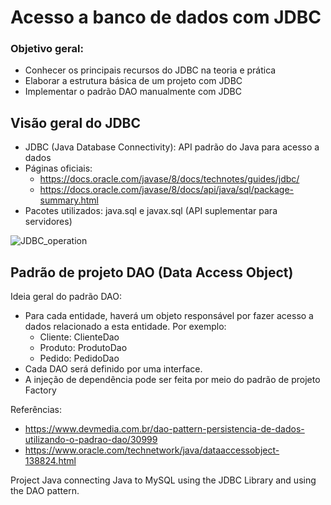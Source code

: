 # Acesso a banco de dados com JDBC
<a id="readme-top"></a>

### Objetivo geral:
* Conhecer os principais recursos do JDBC na teoria e prática
* Elaborar a estrutura básica de um projeto com JDBC
* Implementar o padrão DAO manualmente com JDBC

## Visão geral do JDBC

* JDBC (Java Database Connectivity): API padrão do Java para acesso a dados
* Páginas oficiais:
  * https://docs.oracle.com/javase/8/docs/technotes/guides/jdbc/
  * https://docs.oracle.com/javase/8/docs/api/java/sql/package-summary.html
* Pacotes utilizados: java.sql e javax.sql (API suplementar para servidores)

![JDBC_operation](https://github.com/alissonfgc/java-dao-jdbc/assets/72516014/cd368662-44f4-42bf-a12c-ef0719581751)


## Padrão de projeto DAO (Data Access Object)

Ideia geral do padrão DAO:
* Para cada entidade, haverá um objeto responsável por fazer acesso a dados relacionado a esta entidade. Por exemplo:
  * Cliente: ClienteDao
  * Produto: ProdutoDao
  * Pedido: PedidoDao
* Cada DAO será definido por uma interface.
* A injeção de dependência pode ser feita por meio do padrão de projeto Factory

Referências:
* https://www.devmedia.com.br/dao-pattern-persistencia-de-dados-utilizando-o-padrao-dao/30999
* https://www.oracle.com/technetwork/java/dataaccessobject-138824.html








Project Java connecting Java to MySQL using the JDBC Library and using the DAO pattern.
